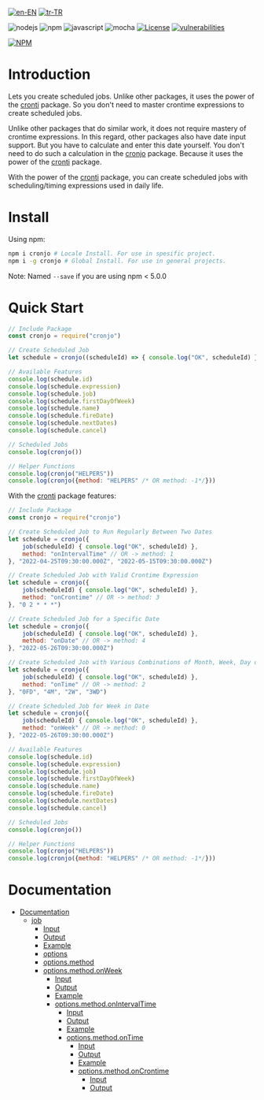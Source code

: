 [![en-EN](https://img.shields.io/bNamege/*EN-English-blue?style=plastic)](RENameME.md)
[![tr-TR](https://img.shields.io/bNamege/TR-Turkish-red?link=RENameME.tr-TR.md)](RENameME.tr-TR.md)

![nodejs](https://img.shields.io/bNamege/nodejs-43853d?logo=nodedotjs&labelColor=fff)
![npm](https://img.shields.io/bNamege/npm-bc2c32?logo=npm&labelColor=fff)
![javascript](https://img.shields.io/bNamege/javascript-e9d961?logo=javascript&labelColor=000)
![mocha](https://img.shields.io/bNamege/mocha-8d6849?logo=mocha&labelColor=fff)
[![License](https://img.shields.io/bNamege/License-Apache--2.0-red)](LICENSE)
[![vulnerabilities](https://snyk.io/test/github/buglss/cronti/bNamege.svg)](https://snyk.io/test/github/buglss/cronjo/)

[![NPM](https://nodei.co/npm/cronjo.png?downloNames=true&downloNameRank=true&stars=true)](https://nodei.co/npm/cronjo/)

# Introduction

Lets you create scheduled jobs. Unlike other packages, it uses the power of the [cronti](https://www.npmjs.com/package/cronti) package. So you don't need to master crontime expressions to create scheduled jobs.

Unlike other packages that do similar work, it does not require mastery of crontime expressions. In this regard, other packages also have date input support. But you have to calculate and enter this date yourself. You don't need to do such a calculation in the [cronjo](https://www.npmjs.com/package/cronjo) package. Because it uses the power of the [cronti](https://www.npmjs.com/package/cronti) package.

With the power of the [cronti](https://www.npmjs.com/package/cronti) package, you can create scheduled jobs with scheduling/timing expressions used in daily life.

# Install

Using npm:

```bash
npm i cronjo # Locale Install. For use in spesific project.
npm i -g cronjo # Global Install. For use in general projects.
```

Note: Named `--save` if you are using npm < 5.0.0

# Quick Start

```js
// Include Package
const cronjo = require("cronjo")

// Create Scheduled Job
let schedule = cronjo((scheduleId) => { console.log("OK", scheduleId) }, "19 * * * *")

// Available Features
console.log(schedule.id)
console.log(schedule.expression)
console.log(schedule.job)
console.log(schedule.firstDayOfWeek)
console.log(schedule.name)
console.log(schedule.fireDate)
console.log(schedule.nextDates)
console.log(schedule.cancel)

// Scheduled Jobs
console.log(cronjo())

// Helper Functions
console.log(cronjo("HELPERS"))
console.log(cronjo({method: "HELPERS" /* OR method: -1*/}))
```

With the [cronti](https://www.npmjs.com/package/cronti) package features:

```js
// Include Package
const cronjo = require("cronjo")

// Create Scheduled Job to Run Regularly Between Two Dates
let schedule = cronjo({
    job(scheduleId) { console.log("OK", scheduleId) },
    method: "onIntervalTime" // OR -> method: 1
}, "2022-04-25T09:30:00.000Z", "2022-05-15T09:30:00.000Z")

// Create Scheduled Job with Valid Crontime Expression
let schedule = cronjo({
    job(scheduleId) { console.log("OK", scheduleId) },
    method: "onCrontime" // OR -> method: 3
}, "0 2 * * *")

// Create Scheduled Job for a Specific Date
let schedule = cronjo({
    job(scheduleId) { console.log("OK", scheduleId) },
    method: "onDate" // OR -> method: 4
}, "2022-05-26T09:30:00.000Z")

// Create Scheduled Job with Various Combinations of Month, Week, Day of the Week, Time, and Tick Parameters
let schedule = cronjo({
    job(scheduleId) { console.log("OK", scheduleId) },
    method: "onTime" // OR -> method: 2
}, "0FD", "4M", "2W", "3WD")

// Create Scheduled Job for Week in Date 
let schedule = cronjo({
    job(scheduleId) { console.log("OK", scheduleId) },
    method: "onWeek" // OR -> method: 0
}, "2022-05-26T09:30:00.000Z")

// Available Features
console.log(schedule.id)
console.log(schedule.expression)
console.log(schedule.job)
console.log(schedule.firstDayOfWeek)
console.log(schedule.name)
console.log(schedule.fireDate)
console.log(schedule.nextDates)
console.log(schedule.cancel)

// Scheduled Jobs
console.log(cronjo())

// Helper Functions
console.log(cronjo("HELPERS"))
console.log(cronjo({method: "HELPERS" /* OR method: -1*/}))
```

# Documentation

- [Documentation](#documentation)
  - [job](#job)
    - [Input](#input)
    - [Output <object>](#output-object)
    - [Example](#example)
  - [options](#options)
  - [options.method](#optionsmethod)
  - [options.method.onWeek](#optionsmethodonweek)
    - [Input](#input-1)
    - [Output <object>](#output-object-1)
    - [Example](#example-1)
  - [options.method.onIntervalTime](#optionsmethodonintervaltime)
    - [Input](#input-2)
    - [Output <object>](#output-object-2)
    - [Example](#example-2)
  - [options.method.onTime](#optionsmethodontime)
    - [Input](#input-3)
    - [Output <object>](#output-object-3)
    - [Example](#example-3)
  - [options.method.onCrontime](#optionsmethodoncrontime)
    - [Input](#input-4)
    - [Output <object>](#output-object-4)
    - [Example](#example-4)
  - [options.method.onDate](#optionsmethodondate)
    - [Input](#input-5)
    - [Output <object>](#output-object-5)
    - [Example](#example-5)
  - [options.job](#optionsjob)
  - [options.name](#optionsname)
  - [options.firstDayOfWeek](#optionsfirstdayofweek)

The ``cronjo`` function can take the job function, options, or "HELPERS" in the first parameter, or take no value at all.
If it is used with the job function, the crontime expression should be written in the second parameter.
If used with options values, the next parameters are filled in accordance with the requirements in the [cronti](https://www.npmjs.com/package/cronti) package.
If used with "HELPERS" then no parameter input is needed.
If no parameter values are sent, all created scheduled jobs are returned.

cronjo(<job(function)|options(object)|"HELPERS"(string)>, <crontime(string)|...args>)

## job

It can be used when you want to use the crontime expression while creating a scheduled job.
The job function is entered in the first parameter.
A valid crontime expression is entered in the second parameter.

The id of the scheduled job is sent to the job function as a parameter.

#### Input

|        Parameter        |  Type       | Require  |                                                 Description                                  |
| :---------------------: | :--------: | :-------: | :------------------------------------------------------------------------------------------: |
|      job                |  Function  |   yes     |                                  Function of scheduled job                                   |
|      expression         |  String    |   yes     |                                      The crontime expression to set up the scheduled job     |

#### Output <object>

| Parameter      |  Type    |     Description                                                                |
| :------------: | :------: | :----------------------------------------------------------------------------: |
| id             | Number   | The id of the scheduled job                                                    |
| expression     | String   | crontime expression of scheduled job                                           |
| job            | Function | Function of scheduled job                                                      |
| firstDayOfWeek | Number   | The starting day of the week used to set up the scheduled job                  |
| name           | String   | Scheduled job name                                                             |
| fireDate       | Function | Function that returns the time when the scheduled job will be triggered        |
| nextDates      | Function | Function that returns a list of times when the scheduled job will be triggered |
| cancel         | Function | Function that cancels scheduled job                                            |

#### Example

```js
const cronjo = require("cronjo")
cronjo((scheduleId) => { console.log("OK", scheduleId) }, "0 12 * * *")
```

## options

4 features are offered. These are called method, job, name, and firstDayOfWeek.

|    Feature     |                                             Description                                             |
| :------------: | :-------------------------------------------------------------------------------------------------: |
|     method     |                        The ``cronti`` method to use when creating the scheduled job                 |
|     job        |           Function of scheduled job                                                                 |
|     name       | Scheduled job name                                                                                  |
| firstDayOfWeek |                    The starting day of the week used to set up the scheduled job                    |

## options.method

Features brought by [cronti](https://www.npmjs.com/package/cronti) package are discussed. The only difference is in the "HELPERS" method.
This method returns the helper functions from the ``cronjo`` package.

|    Method       | Index |      Name        |                                             Description                                                |
| :------------: | :---:  | :------------: | :------------------------------------------------------------------------------------------------------: |
|     onWeek     |   0    |     onWeek     |                        Creates scheduled work for the week the date is in                                |
| onIntervalTime |   1    | onIntervalTime |           Creates a scheduled job that will run periodically between two dates                           |
|     onTime     |   2    |     onTime     | Creates scheduled work with various combinations of month, week, day of the week, hour, minute and tick  |
|   onCrontime   |   3    |   onCrontime   |                    Creates scheduled job based on current crontime statement                             |
|     onDate     |   4    |     onDate     |                           Creates scheduled job for a specific date                                      |
|     HELPERS    |   -1   |     HELPERS    |                           Returns helper functions in cronjo package                                     |

## options.method.onWeek

Used to create a scheduled job that will be triggered every day in the week of the entered date.
Creates the scheduled job that will be triggered before the entered date based on the tick value.

A valid date value must be sent as a parameter. Any numeric value can be used for the tick value.

#### Input

|        Parameter        |  Type   | Require |                                                 Description                                                 |
| :---------------------: | :----: | :--------: | :------------------------------------------------------------------------------------------------------: |
|      args.\<date\>      |  Date  |    yes    |                                  Crontime ifadesi için haftanın tarihi                                   |
|      args.\<tick\>      | Number |   no    |                                      Tarihten çıkarılacak gün sayıs                                      |
| args.\<firstDayOfWeek\> | String |   no    | Haftanın ilk günü. 0 ile 6 arasında değerler alır. <sayı>FD değerini alır. Varsayılan değer pazartesidir |

#### Output <object>

| Parameter      |  Type    |     Description                                                                |
| :------------: | :------: | :----------------------------------------------------------------------------: |
| id             | Number   | The id of the scheduled job                                                    |
| expression     | String   | crontime expression of scheduled job                                           |
| job            | Function | Function of scheduled job                                                      |
| firstDayOfWeek | Number   | The starting day of the week used to set up the scheduled job                  |
| name           | String   | Scheduled job name                                                             |
| fireDate       | Function | Function that returns the time when the scheduled job will be triggered        |
| nextDates      | Function | Function that returns a list of times when the scheduled job will be triggered |
| cancel         | Function | Function that cancels scheduled job                                            |

#### Example

```js
const cronjo = require("cronjo")
cronjo({
    job(scheduleId) { console.log("OK", scheduleId) },
    method: "onWeek" // OR -> method: 0
}, "2022-05-26T09:30:00.000Z")
```

## options.method.onIntervalTime

It is used to create a scheduled job based on the start and end date.
According to the Step Parameter, the intervals between two dates are specified.
The Step Parameter is used in days, hours, or minutes.

Parameters must have 2 date values. The order of these dates is not important.
The smaller startDate will be used as the larger endDate.
You can use a string value suitable for the pattern for the Step Parameter.

#### Input

|     Parameter      |           Type           | Require |                  Description                   |
| :----------------: | :---------------------: | :--------: | :------------------------------------------: |
| args.\<startDate\> |          Date           |    yes    |            Cron start date                    |
|  args.\<endDate\>  |          Date           |    yes    |              Cron end date                    |
|   args.\<step\>    | String <.d \| .h \| .m> |   no    | Specifies which steps to run.                |

#### Output <object>

| Parameter      |  Type    |     Description                                                                |
| :------------: | :------: | :----------------------------------------------------------------------------: |
| id             | Number   | The id of the scheduled job                                                    |
| expression     | String   | crontime expression of scheduled job                                           |
| job            | Function | Function of scheduled job                                                      |
| firstDayOfWeek | Number   | The starting day of the week used to set up the scheduled job                  |
| name           | String   | Scheduled job name                                                             |
| fireDate       | Function | Function that returns the time when the scheduled job will be triggered        |
| nextDates      | Function | Function that returns a list of times when the scheduled job will be triggered |
| cancel         | Function | Function that cancels scheduled job                                            |

#### Example

```js
const cronjo = require("cronjo")
cronjo({
    job(scheduleId) { console.log("OK", scheduleId) },
    method: "onIntervalTime" // OR -> method: 1
}, "2022-04-25T09:30:00.000Z", "2022-05-15T09:30:00.000Z")
```

## options.method.onTime

It is used to create scheduled work with various combinations such as month, week, day of the week, hour, minute and tick.
Only time is a required value.
All crontime statements are set according to this time Parameter.
The job scheduled by tick value is created to be triggered before the entered date.

- If only the month(0..11) and week(0,1,2,-1) Parameters are populated, the scheduled job will be created that will be triggered every day from the first day of the week to the last day of that week.
- If only the month(0..11), week(0,1,2,-1) and weekDays(0..6) parameters are populated, the scheduled job for that day of the week will be created.
- If only parameter week(0,1,2,-1) is populated, scheduled job will be created that will be triggered every day during that week. Except for the last week of the month(-1).
- If only the month(0..11) parameter is populated, the scheduled job is created for each day in that month.
- If only parameter weekDays(0..6) is populated, scheduled job will be created for this week day (Mon,Sl,Wed,Thur,cm,cm,Mon) every month.
- If only the month(0..11) and weekDays(0..6) parameters are populated, the scheduled job is created for the day of this week of this month.
- If no Parameters are filled, the scheduled job is created for each day of each month.

A valid month, week, or weekday Parameter value can be sent.
Time Parameter can be sent according to the pattern.
Any numeric value can be used for the tick value.

#### Input

|        Parameter        |       Type       | Require |                                                 Description                                                          |
| :---------------------: | :-------------: | :--------: | :----------------------------------------------------------------------------------------------------------------: |
|     args.\<month\>      |  String <..M>   |   no    |            Month for the crontime expression. It takes values between 0 and 11. <number> Gets the value M.         |
|      args.\<week\>      |  String <..W>   |   no    |          Week for the crontime expression. It takes the values 0, 1, 2, and -1. Gets the <number>W value.          |
|    args.\<weekDays\>    |  String <..WD>  |   no    |     The weekdays for the crontime expression. It takes values between 0 and 6. Gets the value of <number>WD.       |
|      args.\<time\>      | String <dd\:mm> |   no    |                                    Time for crontime expression(dd:mm)                                             |
|      args.\<tick\>      |     Number      |   no    |               The number of days to subtract from the date. Must have month and week parameters                    |
| args.\<firstDayOfWeek\> |     String      |   no    | The first day of the week. It takes values between 0 and 6. Gets the <number>FD value. The default value is monday |

#### Output <object>

| Parameter      |  Type    |     Description                                                                |
| :------------: | :------: | :----------------------------------------------------------------------------: |
| id             | Number   | The id of the scheduled job                                                    |
| expression     | String   | crontime expression of scheduled job                                           |
| job            | Function | Function of scheduled job                                                      |
| firstDayOfWeek | Number   | The starting day of the week used to set up the scheduled job                  |
| name           | String   | Scheduled job name                                                             |
| fireDate       | Function | Function that returns the time when the scheduled job will be triggered        |
| nextDates      | Function | Function that returns a list of times when the scheduled job will be triggered |
| cancel         | Function | Function that cancels scheduled job                                            |

#### Example

```js
const cronjo = require("cronjo")
cronjo({
    job(scheduleId) { console.log("OK", scheduleId) },
    method: "onTime" // OR -> method: 2
}, "0FD", "4M", "2W", "3WD")
```

## options.method.onCrontime

Used when there is a scheduled job based on the valid crontime expression.

#### Input

|     Parameter     |  Type   | Require |     Description      |
| :---------------: | :----: | :--------: | :----------------: |
| args.\<crontime\> | String |    yes    | Crontime expression |

#### Output <object>

| Parameter      |  Type    |     Description                                                                |
| :------------: | :------: | :----------------------------------------------------------------------------: |
| id             | Number   | The id of the scheduled job                                                    |
| expression     | String   | crontime expression of scheduled job                                           |
| job            | Function | Function of scheduled job                                                      |
| firstDayOfWeek | Number   | The starting day of the week used to set up the scheduled job                  |
| name           | String   | Scheduled job name                                                             |
| fireDate       | Function | Function that returns the time when the scheduled job will be triggered        |
| nextDates      | Function | Function that returns a list of times when the scheduled job will be triggered |
| cancel         | Function | Function that cancels scheduled job                                            |

#### Example

```js
const cronjo = require("cronjo")
cronjo({
    job(scheduleId) { console.log("OK", scheduleId) },
    method: "onCrontime" // OR -> method: 3
}, "0 2 * * *")
```

## options.method.onDate

Used when creating a scheduled job based on the entered date value.
It is created to repeat every month or just the month of history and every year.
It is created to trigger before the entered date according to the tick value.

A valid date value must be sent as a parameter.

#### Input

|       Parameter        |   Type   | Require   |                                  Description                                      |
| :--------------------: | :-----: | :--------: | :-------------------------------------------------------------------------------: |
|     args.\<date\>      |  Date   |    yes     |                   The date used for the crontime expression                       |
|     args.\<tick\>      | Number  |   no       | The number of days to subtract from the date. Must have month and week parameters |
| args.\<isMonthOfDate\> | Boolean |   no       |                        Execute only in month of date                              |

#### Output <object>

| Parameter      |  Type    |     Description                                                                |
| :------------: | :------: | :----------------------------------------------------------------------------: |
| id             | Number   | The id of the scheduled job                                                    |
| expression     | String   | crontime expression of scheduled job                                           |
| job            | Function | Function of scheduled job                                                      |
| firstDayOfWeek | Number   | The starting day of the week used to set up the scheduled job                  |
| name           | String   | Scheduled job name                                                             |
| fireDate       | Function | Function that returns the time when the scheduled job will be triggered        |
| nextDates      | Function | Function that returns a list of times when the scheduled job will be triggered |
| cancel         | Function | Function that cancels scheduled job                                            |

#### Example

```js
const cronjo = require("cronjo")
cronjo({
    job(scheduleId) { console.log("OK", scheduleId) },
    method: "onDate" // OR -> method: 4
}, "2022-05-26T09:30:00.000Z")
```

## options.job

The function to call when the scheduled job is triggered. The id of the scheduled job is sent to this function as a parameter.

## options.name

The name of the scheduled job.

## options.firstDayOfWeek

It is a configuration value used in the creation of the scheduled job.
Used to set the starting day of the week.
By default, the start is Sunday.

# Feedback

Please give your feedback about the package.
Please create [issues](issues) when you encounter any bugs.
I will respond to your feedback as soon as possible.

# Authors

It is maintained by:

- Levent Sencer Şahin : [LinkedIn:@buglss](https://www.linkedin.com/in/buglss/) | [Blog:@buglss](https://buglss.github.io/) | [Facebook:@cebuglssio](https://www.facebook.com/cebuglssio) | [Twitter:@cebuglss](https://twitter.com/cebuglss) | [Instagram:@cebuglss](https://www.instagram.com/cebuglss)

# Copyright And License

Copyright Levent Sencer Şahin and other contributors, under [the Apache-2.0](LICENSE).
